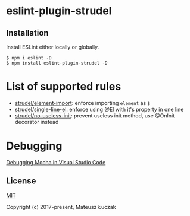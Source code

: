 # eslint-plugin-strudel

## Installation

Install ESLint either locally or globally.

```
$ npm i eslint -D
$ npm install eslint-plugin-strudel -D
```

# List of supported rules

* [strudel/element-import](docs/rules/element-import.md): enforce importing `element` as `$`
* [strudel/single-line-el](docs/rules/single-line-el.md): enforce using @El with it's property in one line
* [strudel/no-useless-init](docs/rules/no-useless-init.md): prevent useless init method, use @OnInit decorator instead

# Debugging

[Debugging Mocha in Visual Studio Code](https://github.com/Microsoft/vscode-recipes/tree/master/debugging-mocha-tests)

## License

[MIT](https://opensource.org/licenses/MIT)

Copyright (c) 2017-present, Mateusz Łuczak
